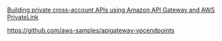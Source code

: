 [Building private cross-account APIs using Amazon API Gateway and AWS PrivateLink](https://aws.amazon.com/blogs/compute/building-private-cross-account-apis-using-amazon-api-gateway-and-aws-privatelink/)

https://github.com/aws-samples/apigateway-vpcendpoints
